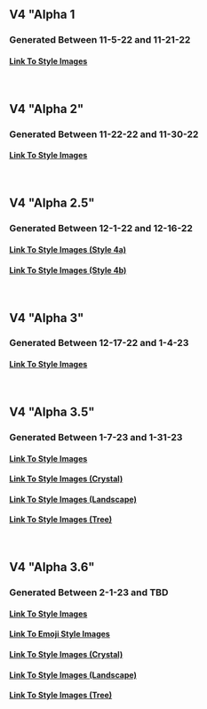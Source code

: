 <h2>V4 "Alpha 1</h2>
<h3>Generated Between 11-5-22 and 11-21-22</h3>
<h4><a href="https://github.com/willwulfken/MidJourney-Styles-and-Keywords-Reference/tree/main/Images/MJ_V4/V4_Alpha_1/Midjourney_Styles">Link To Style Images</a></h4>

<br>

<h2>V4 "Alpha 2"</h2>
<h3>Generated Between 11-22-22 and 11-30-22</h3>
<h4><a href="https://github.com/willwulfken/MidJourney-Styles-and-Keywords-Reference/tree/main/Images/MJ_V4/V4_Alpha_2/Midjourney_Styles">Link To Style Images</a></h4>

<br>

<h2>V4 "Alpha 2.5"</h2>
<h3>Generated Between 12-1-22 and 12-16-22</h3>
<h4><a href="https://github.com/willwulfken/MidJourney-Styles-and-Keywords-Reference/tree/main/Images/MJ_V4/V4_Alpha_2.5/V4_Style_4a/Midjourney_Styles">Link To Style Images (Style 4a)</a></h4>
<h4><a href="https://github.com/willwulfken/MidJourney-Styles-and-Keywords-Reference/tree/main/Images/MJ_V4/V4_Alpha_2.5/V4_Style_4b/Midjourney_Styles">Link To Style Images (Style 4b)</a></h4>

<br>

<h2>V4 "Alpha 3"</h2>
<h3>Generated Between 12-17-22 and 1-4-23</h3>
<h4><a href="https://github.com/willwulfken/MidJourney-Styles-and-Keywords-Reference/tree/main/Images/MJ_V4/V4_Alpha_3/Midjourney_Styles">Link To Style Images</a></h4>

<br>

<h2>V4 "Alpha 3.5"</h2>
<h3>Generated Between 1-7-23 and 1-31-23</h3>
<h4><a href="https://github.com/willwulfken/MidJourney-Styles-and-Keywords-Reference/tree/main/Images/MJ_V4/V4_Alpha_3.5/Midjourney_Styles">Link To Style Images</a></h4>
<h4><a href="https://github.com/willwulfken/MidJourney-Styles-and-Keywords-Reference/tree/main/Images/MJ_V4/V4_Alpha_3.5/Midjourney_Styles_(crystal)">Link To Style Images (Crystal)</a></h4>
<h4><a href="https://github.com/willwulfken/MidJourney-Styles-and-Keywords-Reference/tree/main/Images/MJ_V4/V4_Alpha_3.5/Midjourney_Styles_(landscape)">Link To Style Images (Landscape)</a></h4>
<h4><a href="https://github.com/willwulfken/MidJourney-Styles-and-Keywords-Reference/tree/main/Images/MJ_V4/V4_Alpha_3.5/Midjourney_Styles_(tree)">Link To Style Images (Tree)</a></h4>

<br>

<h2>V4 "Alpha 3.6"</h2>
<h3>Generated Between 2-1-23 and TBD</h3>
<h4><a href="https://github.com/willwulfken/MidJourney-Styles-and-Keywords-Reference/tree/main/Images/MJ_V4/V4_Alpha_3.6/Midjourney_Styles">Link To Style Images</a></h4>
<h4><a href="https://github.com/willwulfken/MidJourney-Styles-and-Keywords-Reference/tree/main/Images/MJ_V4/V4_Alpha_3.6/Emojis">Link To Emoji Style Images</a></h4>
<h4><a href="https://github.com/willwulfken/MidJourney-Styles-and-Keywords-Reference/tree/main/Images/MJ_V4/V4_Alpha_3.6/Midjourney_Styles_(crystal)">Link To Style Images (Crystal)</a></h4>
<h4><a href="https://github.com/willwulfken/MidJourney-Styles-and-Keywords-Reference/tree/main/Images/MJ_V4/V4_Alpha_3.6/Midjourney_Styles_(landscape)">Link To Style Images (Landscape)</a></h4>
<h4><a href="https://github.com/willwulfken/MidJourney-Styles-and-Keywords-Reference/tree/main/Images/MJ_V4/V4_Alpha_3.6/Midjourney_Styles_(tree)">Link To Style Images (Tree)</a></h4>